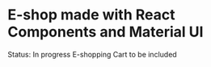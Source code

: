 # E-shop made with React Components and Material UI 

Status: In progress
E-shopping Cart to be included 

